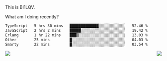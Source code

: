 This is BI1LQV.

What am I doing recently?

<!--START_SECTION:waka-->

```txt
TypeScript   5 hrs 30 mins   █████████████░░░░░░░░░░░░   52.46 %
JavaScript   2 hrs 2 mins    █████░░░░░░░░░░░░░░░░░░░░   19.42 %
Erlang       1 hr 22 mins    ███▒░░░░░░░░░░░░░░░░░░░░░   13.03 %
Other        25 mins         █░░░░░░░░░░░░░░░░░░░░░░░░   04.03 %
Smarty       22 mins         █░░░░░░░░░░░░░░░░░░░░░░░░   03.54 %
```

<!--END_SECTION:waka-->
<img align="right" src="https://github-readme-stats.vercel.app/api?username=bi1lqv&show_icons=true&count_private=true">

<img src="https://metrics.lecoq.io/bi1lqv?template=classic&base.activity=0&base.community=0&base.repositories=0&base.metadata=0&isocalendar=1&base=header%2C%20activity%2C%20community%2C%20repositories%2C%20metadata&base.indepth=false&base.hireable=false&isocalendar=false&isocalendar.duration=full-year&config.timezone=Asia%2FShanghai">
